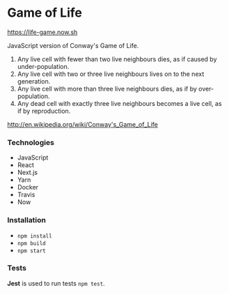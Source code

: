 # Game of Life

https://life-game.now.sh

JavaScript version of Conway's Game of Life.

1. Any live cell with fewer than two live neighbours dies, as if caused by under-population.
2. Any live cell with two or three live neighbours lives on to the next generation.
3. Any live cell with more than three live neighbours dies, as if by over-population.
4. Any dead cell with exactly three live neighbours becomes a live cell, as if by reproduction.

http://en.wikipedia.org/wiki/Conway's_Game_of_Life

### Technologies

- JavaScript
- React
- Next.js
- Yarn
- Docker
- Travis
- Now

### Installation

- `npm install`
- `npm build`
- `npm start`

### Tests

**Jest** is used to run tests `npm test`.
